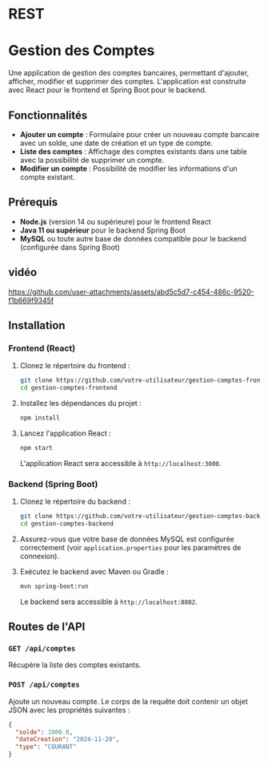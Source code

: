 # REST
# Gestion des Comptes

Une application de gestion des comptes bancaires, permettant d'ajouter, afficher, modifier et supprimer des comptes. L'application est construite avec React pour le frontend et Spring Boot pour le backend.

## Fonctionnalités

- **Ajouter un compte** : Formulaire pour créer un nouveau compte bancaire avec un solde, une date de création et un type de compte.
- **Liste des comptes** : Affichage des comptes existants dans une table avec la possibilité de supprimer un compte.
- **Modifier un compte** : Possibilité de modifier les informations d'un compte existant.

## Prérequis

- **Node.js** (version 14 ou supérieure) pour le frontend React
- **Java 11 ou supérieur** pour le backend Spring Boot
- **MySQL** ou toute autre base de données compatible pour le backend (configurée dans Spring Boot)

## vidéo
https://github.com/user-attachments/assets/abd5c5d7-c454-486c-9520-f1b669f9345f




## Installation

### Frontend (React)

1. Clonez le répertoire du frontend :
    ```bash
    git clone https://github.com/votre-utilisateur/gestion-comptes-frontend.git
    cd gestion-comptes-frontend
    ```

2. Installez les dépendances du projet :
    ```bash
    npm install
    ```

3. Lancez l'application React :
    ```bash
    npm start
    ```

   L'application React sera accessible à `http://localhost:3000`.

### Backend (Spring Boot)

1. Clonez le répertoire du backend :
    ```bash
    git clone https://github.com/votre-utilisateur/gestion-comptes-backend.git
    cd gestion-comptes-backend
    ```

2. Assurez-vous que votre base de données MySQL est configurée correctement (voir `application.properties` pour les paramètres de connexion).

3. Exécutez le backend avec Maven ou Gradle :
    ```bash
    mvn spring-boot:run
    ```

   Le backend sera accessible à `http://localhost:8082`.

## Routes de l'API

### `GET /api/comptes`
Récupère la liste des comptes existants.

### `POST /api/comptes`
Ajoute un nouveau compte. Le corps de la requête doit contenir un objet JSON avec les propriétés suivantes :

```json
{
  "solde": 1000.0,
  "dateCreation": "2024-11-20",
  "type": "COURANT"
}





 
